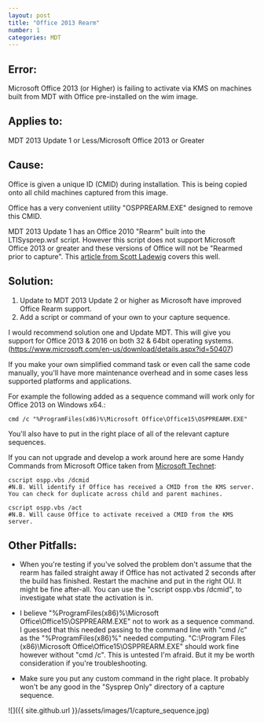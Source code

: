 ```yaml
---
layout: post
title: "Office 2013 Rearm"
number: 1
categories: MDT
---
```


## Error:
Microsoft Office 2013 (or Higher) is failing to activate via KMS on machines built from MDT with Office pre-installed on the wim image.

## Applies to:
MDT 2013 Update 1 or Less/Microsoft Office 2013 or Greater

## Cause:
Office is given a unique ID (CMID) during installation.  This is being copied onto all child machines captured from this image.

Office has a very convenient utility "OSPPREARM.EXE" designed to remove this CMID.

MDT 2013 Update 1 has an Office 2010 "Rearm" built into the LTISysprep.wsf script.  However this script does not support Microsoft Office 2013 or greater and these versions of Office will not be "Rearmed prior to capture".  This [article from Scott Ladewig](http://www.ladewig.com/archives/2014/01/30/43892-adding_office_2013_rearm_to_ltisysprepwsf_in_mdt.html) covers this well.

## Solution:
1. Update to MDT 2013 Update 2 or higher as Microsoft have improved Office Rearm support.
2. Add a script or command of your own to your capture sequence.

I would recommend solution one and Update MDT.  This will give you support for Office 2013 & 2016 on both 32 & 64bit operating systems.
(https://www.microsoft.com/en-us/download/details.aspx?id=50407)

If you make your own simplified command task or even call the same code manually, you'll have more maintenance overhead and in some cases less supported platforms and applications.

For example the following added as a sequence command will work only for Office 2013 on Windows x64.:

    cmd /c "%ProgramFiles(x86)%\Microsoft Office\Office15\OSPPREARM.EXE"

You'll also have to put in the right place of all of the relevant capture sequences.

If you can not upgrade and develop a work around here are some Handy Commands from Microsoft Office taken from [Microsoft Technet](https://technet.microsoft.com/en-gb/library/1825df76-7e23-459b-a6c1-224dd6eab81e#section1):

    cscript ospp.vbs /dcmid
    #N.B. Will identify if Office has received a CMID from the KMS server.  You can check for duplicate across child and parent machines.

    cscript ospp.vbs /act
    #N.B. Will cause Office to activate received a CMID from the KMS server.


## Other Pitfalls:
  * When you're testing if you've solved the problem don't assume that the rearm has failed straight away if Office has not activated 2 seconds after the build has finished.  Restart the machine and put in the right OU.  It might be fine after-all.  You can use the "cscript ospp.vbs /dcmid", to investigate what state the activation is in.

  * I believe "%ProgramFiles(x86)%\Microsoft Office\Office15\OSPPREARM.EXE" not to work as a sequence command.  I guessed that this needed passing to the command line with "cmd /c" as the "%ProgramFiles(x86)%" needed computing. "C:\Program Files (x86)\Microsoft Office\Office15\OSPPREARM.EXE" should work fine however without "cmd /c".  This is untested I'm afraid.  But it my be worth consideration if you're troubleshooting.

  * Make sure you put any custom command in the right place.  It probably won't be any good in the "Sysprep Only" directory of a capture sequence.

![]({{ site.github.url }}/assets/images/1/capture_sequence.jpg)
